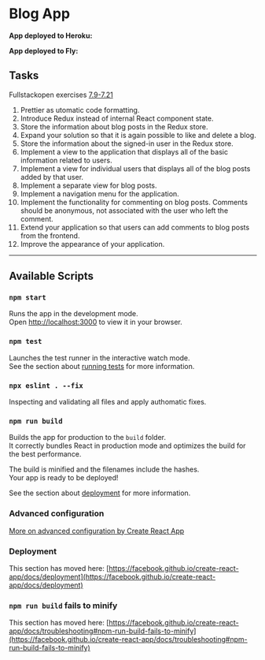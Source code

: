 # Blog App

**App deployed to Heroku:**

**App deployed to Fly:**

## Tasks
Fullstackopen exercises [7.9-7.21](https://fullstackopen.com/en/part7/exercises_extending_the_bloglist#exercises-7-9-7-21)

1. Prettier as utomatic code formatting.
2. Introduce Redux instead of internal React component state.
3. Store the information about blog posts in the Redux store.
4. Expand your solution so that it is again possible to like and delete a blog.
5. Store the information about the signed-in user in the Redux store.
6. Implement a view to the application that displays all of the basic information related to users.
7. Implement a view for individual users that displays all of the blog posts added by that user.
8. Implement a separate view for blog posts.
9. Implement a navigation menu for the application.
10. Implement the functionality for commenting on blog posts. Comments should be anonymous, not associated with the user who left the comment.
11. Extend your application so that users can add comments to blog posts from the frontend.
12. Improve the appearance of your application.

*  *  *  *  *

## Available Scripts

### `npm start`
Runs the app in the development mode.\
Open [http://localhost:3000](http://localhost:3000) to view it in your browser.

### `npm test`
Launches the test runner in the interactive watch mode.\
See the section about [running tests](https://facebook.github.io/create-react-app/docs/running-tests) for more information.

### `npx eslint . --fix`
Inspecting and validating all files and apply authomatic fixes.

### `npm run build`
Builds the app for production to the `build` folder.\
It correctly bundles React in production mode and optimizes the build for the best performance.

The build is minified and the filenames include the hashes.\
Your app is ready to be deployed!

See the section about [deployment](https://facebook.github.io/create-react-app/docs/deployment) for more information.


### Advanced configuration

[More on advanced configuration by Create React App](https://facebook.github.io/create-react-app/docs/advanced-configuration)

### Deployment

This section has moved here: [https://facebook.github.io/create-react-app/docs/deployment](https://facebook.github.io/create-react-app/docs/deployment)

### `npm run build` fails to minify

This section has moved here: [https://facebook.github.io/create-react-app/docs/troubleshooting#npm-run-build-fails-to-minify](https://facebook.github.io/create-react-app/docs/troubleshooting#npm-run-build-fails-to-minify)
